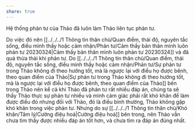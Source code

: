```yaml
---
share: true
---
```

Hệ thống phản tư của Thảo đã luôn làm Thảo liên tục phản tư.

Do việc đó nên [[../../../1 Thông tin thân chủ/Quan điểm, thái độ, nguyên tắc sống, điều mình thấy hoặc cảm nhận/Phản tư/Cảm thấy bản thân mình luôn phản tư 20230324|Cảm thấy bản thân mình luôn phản tư 20230324]] và đã quá thừa thải khi phản tư. Do [[../../../1 Thông tin thân chủ/Quan điểm, thái độ, nguyên tắc sống, điều mình thấy hoặc cảm nhận/Phản tư/Sự phản tư trong Thảo không đi theo hướng tốt, mà là ngược lại với điều họ được bênh, theo quan điểm của Thảo|Sự phản tư trong Thảo không đi theo hướng tốt, mà là ngược lại với điều họ được bênh, theo quan điểm của Thảo]] bên trong Thảo nên kể cả khi Thảo đã phản tư rất nhiều đáp án, chúng ta sẽ thấy Thảo thực sự phản tư nhiều và mình cảm giác phải rất khó khăn để làm được điều đó nhưng đối với Thảo, đó là điều bình thường, Thảo không gặp khó khăn trong việc phản tư. Nhưng do sự [[../../../1 Thông tin thân chủ/Khó khăn/Tâm lý/Cường điệu hoá|Cường điệu hoá]] bên trong, nên Thảo vẫn chưa tìm thấy được nhiều đáp án tốt hơn, và chưa tìm ra đáp án đúng nhất.